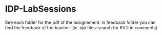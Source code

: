 # IDP-LabSessions

See each folder for the pdf of the assignement.
In feedback folder you can find the feedback of the teacher. (in .idp files: search for KVD in comments)